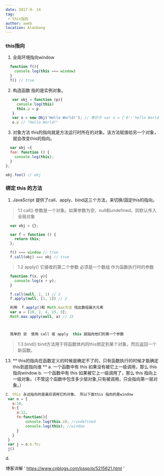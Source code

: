 ```yaml
---
date: 2017-9- 14
tag: 
 - this指向
author: xweb
location: Alanbang
---
```

### this指向
1. 全局环境指向window
```js
  function f(){
    console.log(this === window) 
  }
  f() // true
```
2. 构造函数 指的是实例对象。
```js
   var obj = function (p){
     console.log(this)
     this.p = p
   }
   var o = new Obj('Hello World!'); // 等价于 var o = {'0':'hello World'}
   o.p // "Hello World!"
```

3. 对象方法 this的指向就是方法运行时所在的对象。该方法赋值给另一个对象，就会改变this的指向。
```js
  var obj ={
  foo: function () {
    console.log(this);
  }
};

obj.foo() // obj

```


### 绑定 this 的方法
1. JavaScript 提供了call、apply、bind这三个方法，来切换/固定this的指向。

> 1.1 call()
> 参数是一个对象。如果参数为空、null和undefined，则默认传入全局对象
```js
  var obj = {};

  var f = function () {
    return this;
  };

  f() === window // true
  f.call(obj) === obj // true
```

>1.2  apply()
>它接收的第二个参数 必须是一个数组  作为函数执行时的参数 
```js
  function f(x, y){
    console.log(x + y);
  }

  f.call(null, 1, 1) // 2
  f.apply(null, [1, 1]) // 2

  利用  f.apply()和 Math.max方法 找出数组最大元素
  var a = [10, 2, 4, 15, 9];
  Math.max.apply(null, a) // 15



  简单的 说  使用 call 或 apply  this 就指向他们的第一个参数
```

>1.3 bind()
> bind方法用于将函数体内的this绑定到某个对象，然后返回一个新函数。


13. ** this的指向在函数定义的时候是确定不了的，只有函数执行的时候才能确定this到底指向谁 **
   a. 一个函数中有 this 如果没有被它上一级调用，那么 this 指向window 
   b. 一个函数中有 this 如果被它上一级调用了，那么 this 指向上一级对象。（不管这个函数中包含多少层对象,只有被调用，只会指向第一层对象。）

   ```js  
   C. this 永远指向的是最后调用它的对象。 所以下面this 指向的是window
    var o = {
      a:10,
      b:{
        a:12,
        fn:function(){
            console.log(this.a); //undefined
            console.log(this); //window
        }
      }
    }
    var j = o.b.fn;
    j()
   ```
  d. 

博客详解 ' https://www.cnblogs.com/pssp/p/5215621.html '
